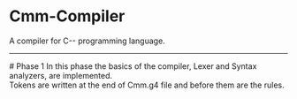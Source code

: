 # Cmm-Compiler
A compiler for C-- programming language.
<hr>
# Phase 1
In this phase the basics of the compiler, Lexer and Syntax analyzers, are implemented.<br>
Tokens are written at the end of Cmm.g4 file and before them are the rules.<br>
